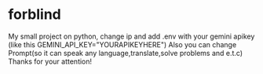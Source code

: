 # forblind
My small project on python, change ip and add .env with your gemini apikey (like this GEMINI_API_KEY="YOURAPIKEYHERE")
Also you can change Prompt(so it can speak any language,translate,solve problems and e.t.c)
Thanks for your attention!
